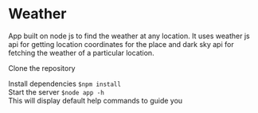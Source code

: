# Weather
App built on node js to find the weather at any location.
It uses weather js api for getting location coordinates for the place and dark sky api for fetching the weather of a particular location.


Clone the repository



Install dependencies 
`$npm install`<br>
Start the server
`$node app -h`<br>
This will display default help commands to guide you
